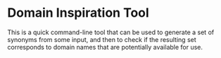 # Domain Inspiration Tool

This is a quick command-line tool that can be used to generate a set of
synonyms from some input, and then to check if the resulting set corresponds to
domain names that are potentially available for use.
